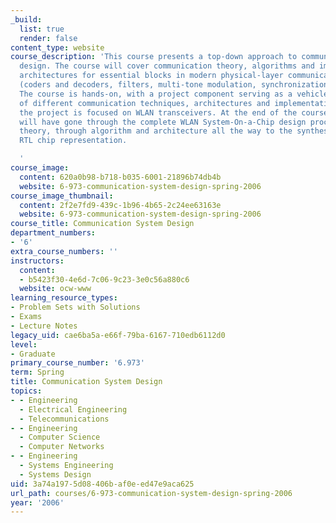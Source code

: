 ```yaml
---
_build:
  list: true
  render: false
content_type: website
course_description: 'This course presents a top-down approach to communications system
  design. The course will cover communication theory, algorithms and implementation
  architectures for essential blocks in modern physical-layer communication systems
  (coders and decoders, filters, multi-tone modulation, synchronization sub-systems).
  The course is hands-on, with a project component serving as a vehicle for study
  of different communication techniques, architectures and implementations. This year,
  the project is focused on WLAN transceivers. At the end of the course, students
  will have gone through the complete WLAN System-On-a-Chip design process, from communication
  theory, through algorithm and architecture all the way to the synthesized standard-cell
  RTL chip representation.

  '
course_image:
  content: 620a0b98-b718-b035-6001-21896b74db4b
  website: 6-973-communication-system-design-spring-2006
course_image_thumbnail:
  content: 2f2e7fd9-439c-1b96-4b65-2c24ee63163e
  website: 6-973-communication-system-design-spring-2006
course_title: Communication System Design
department_numbers:
- '6'
extra_course_numbers: ''
instructors:
  content:
  - b5423f30-4e6d-7c06-9c23-3e0c56a880c6
  website: ocw-www
learning_resource_types:
- Problem Sets with Solutions
- Exams
- Lecture Notes
legacy_uid: cae6ba5a-e66f-79ba-6167-710edb6112d0
level:
- Graduate
primary_course_number: '6.973'
term: Spring
title: Communication System Design
topics:
- - Engineering
  - Electrical Engineering
  - Telecommunications
- - Engineering
  - Computer Science
  - Computer Networks
- - Engineering
  - Systems Engineering
  - Systems Design
uid: 3a74a197-5d08-406b-af0e-ed47e9aca625
url_path: courses/6-973-communication-system-design-spring-2006
year: '2006'
---
```

